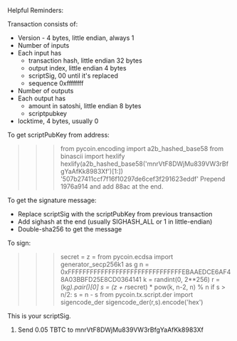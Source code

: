 Helpful Reminders:

Transaction consists of:
* Version - 4 bytes, little endian, always 1
* Number of inputs
* Each input has
  * transaction hash, little endian 32 bytes
  * output index, little endian 4 bytes
  * scriptSig, 00 until it's replaced
  * sequence 0xffffffff
* Number of outputs
* Each output has
  * amount in satoshi, little endian 8 bytes
  * scriptpubkey
* locktime, 4 bytes, usually 0

To get scriptPubKey from address:
>>> from pycoin.encoding import a2b_hashed_base58
>>> from binascii import hexlify
>>> hexlify(a2b_hashed_base58('mnrVtF8DWjMu839VW3rBfgYaAfKk8983Xf')[1:])
'507b27411ccf7f16f10297de6cef3f291623eddf'
Prepend 1976a914 and add 88ac at the end.

To get the signature message:
* Replace scriptSig with the scriptPubKey from previous transaction
* Add sighash at the end (usually SIGHASH_ALL or 1 in little-endian)
* Double-sha256 to get the message

To sign:
>>> secret = <your secret>
>>> z = <your message>
>>> from pycoin.ecdsa import generator_secp256k1 as g
>>> n = 0xFFFFFFFFFFFFFFFFFFFFFFFFFFFFFFFEBAAEDCE6AF48A03BBFD25E8CD0364141
>>> k = randint(0, 2**256)
>>> r = (k*g).pair()[0]
>>> s = (z + r*secret) * pow(k, n-2, n) % n
>>> if s > n/2: s = n - s
>>> from pycoin.tx.script.der import sigencode_der
>>> sigencode_der(r,s).encode('hex')

This is your scriptSig.


1. Send 0.05 TBTC to mnrVtF8DWjMu839VW3rBfgYaAfKk8983Xf
